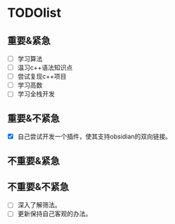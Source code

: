 # TODOlist
## 重要&紧急
- [ ] 学习算法
- [ ] 温习c++语法知识点
- [ ] 尝试复现c++项目
- [ ] 学习高数
- [ ] 学习全栈开发
## 重要&不紧急
- [x] 自己尝试开发一个插件，使其支持obsidian的双向链接。
## 不重要&紧急
## 不重要&不紧急
- [ ] 深入了解筛法。
- [ ] 更新保持自己客观的办法。

<!-- 其实双向链接可以同过全局搜索来实现 -->